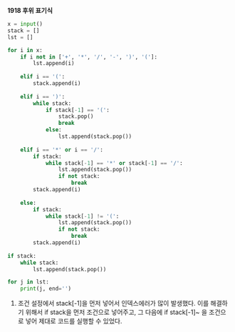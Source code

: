 __1918 후위 표기식__

```python
x = input()
stack = []
lst = []

for i in x:
    if i not in ['+', '*', '/', '-', ')', '(']:
        lst.append(i)
    
    elif i == '(':
        stack.append(i)
    
    elif i == ')':
        while stack:
            if stack[-1] == '(':
                stack.pop()
                break
            else:
                lst.append(stack.pop())
    
    elif i == '*' or i == '/':
        if stack:
            while stack[-1] == '*' or stack[-1] == '/':
                lst.append(stack.pop())
                if not stack:
                    break
        stack.append(i)
    
    else:
        if stack:
            while stack[-1] != '(':
                lst.append(stack.pop())
                if not stack:
                    break
        stack.append(i)
    
if stack:
    while stack:
        lst.append(stack.pop())

for j in lst:
    print(j, end='')
```

1. 조건 설정에서 stack[-1]을 먼저 넣어서 인덱스에러가 많이 발생했다. 이를 해결하기 위해서 if stack을 먼저 조건으로 넣어주고, 그 다음에 if stack[-1]~ 을 조건으로 넣어 제대로 코드를 실행할 수 있었다.